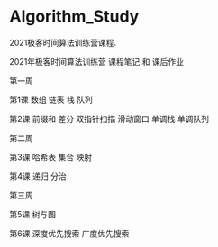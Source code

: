# Algorithm_Study
2021极客时间算法训练营课程.

2021年极客时间算法训练营 
课程笔记 和 课后作业

第一周

第1课 
数组  链表   栈    队列  

第2课
前缀和 差分  双指针扫描   滑动窗口   单调栈   单调队列

第二周

第3课
哈希表   集合   映射

第4课
递归   分治

第三周

第5课
树与图

第6课
深度优先搜索   广度优先搜索

